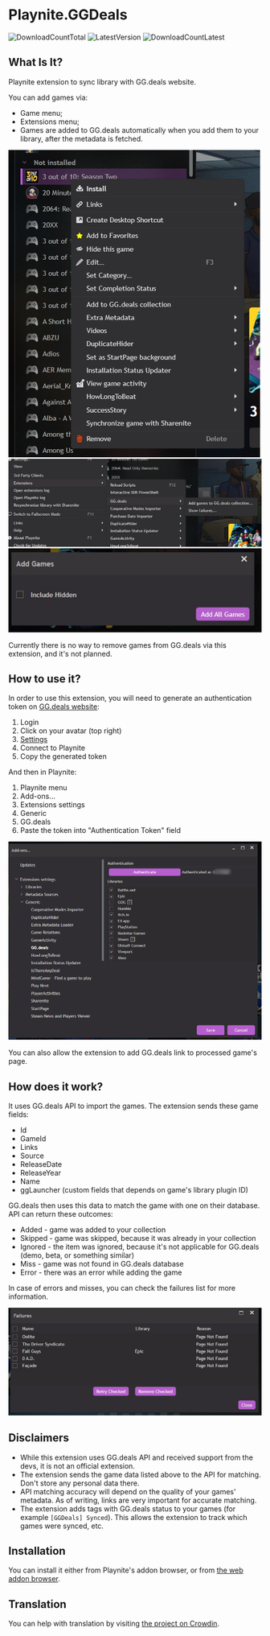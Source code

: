 # Playnite.GGDeals
![DownloadCountTotal](https://img.shields.io/github/downloads/sparrowbrain/playnite.ggdeals/total?label=total%20downloads&style=for-the-badge)
![LatestVersion](https://img.shields.io/github/v/release/SparrowBrain/Playnite.GGDeals?label=Latest%20version&style=for-the-badge)
![DownloadCountLatest](https://img.shields.io/github/downloads/SparrowBrain/Playnite.GGDeals/latest/total?style=for-the-badge)

## What Is It?
Playnite extension to sync library with GG.deals website.

You can add games via:
* Game menu;
* Extensions menu;
* Games are added to GG.deals automatically when you add them to your library, after the metadata is fetched.

![Main NextPlay view screenshot](/ci/screenshots/01.jpg)
![Main NextPlay view screenshot](/ci/screenshots/02.jpg)
![Main NextPlay view screenshot](/ci/screenshots/03.jpg)

Currently there is no way to remove games from GG.deals via this extension, and it's not planned.

## How to use it?
In order to use this extension, you will need to generate an authentication token on [GG.deals website](https://gg.deals/):
1. Login
2. Click on your avatar (top right)
3. [Settings](https://gg.deals/settings/)
4. Connect to Playnite
5. Copy the generated token

And then in Playnite:
1. Playnite menu
2. Add-ons...
3. Extensions settings
4. Generic
5. GG.deals
6. Paste the token into "Authentication Token" field

![Main NextPlay view screenshot](/ci/screenshots/05.jpg)

You can also allow the extension to add GG.deals link to processed game's page.

## How does it work?
It uses GG.deals API to import the games. The extension sends these game fields:
* Id
* GameId
* Links
* Source
* ReleaseDate
* ReleaseYear
* Name
* ggLauncher (custom fields that depends on game's library plugin ID)

GG.deals then uses this data to match the game with one on their database. API can return these outcomes:
* Added - game was added to your collection
* Skipped - game was skipped, because it was already in your collection
* Ignored - the item was ignored, because it's not applicable for GG.deals (demo, beta, or something similar)
* Miss - game was not found in GG.deals database
* Error - there was an error while adding the game

In case of errors and misses, you can check the failures list for more information.

![Main NextPlay view screenshot](/ci/screenshots/04.jpg)

## Disclaimers
* While this extension uses GG.deals API and received support from the devs, it is not an official extension.
* The extension sends the game data listed above to the API for matching. Don't store any personal data there.
* API matching accuracy will depend on the quality of your games' metadata. As of writing, links are very important for accurate matching.
* The extension adds tags with GG.deals status to your games (for example `[GGDeals] Synced`). This allows the extension to track which games were synced, etc.

## Installation
You can install it either from Playnite's addon browser, or from [the web addon browser](https://playnite.link/addons.html#SparrowBrain_GGDeals).

## Translation
You can help with translation by visiting [the project on Crowdin](https://crowdin.com/project/sparrowbrain-playnite-ggdeals).
